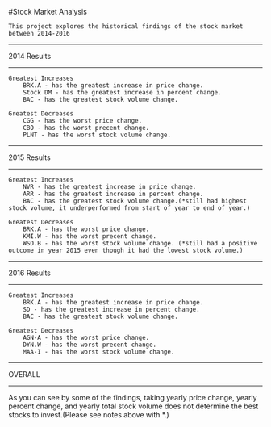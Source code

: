 #Stock Market Analysis

	This project explores the historical findings of the stock market between 2014-2016
___________________________________________________
2014 Results
___________________________________________________
	Greatest Increases
		BRK.A - has the greatest increase in price change.
		Stock DM - has the greatest increase in percent change.
		BAC - has the greatest stock volume change.
	
	Greatest Decreases
		CGG - has the worst price change.
		CBO - has the worst precent change.
		PLNT - has the worst stock volume change.

___________________________________________________
2015 Results
___________________________________________________
	Greatest Increases
		NVR - has the greatest increase in price change.
		ARR - has the greatest increase in percent change.
		BAC - has the greatest stock volume change.(*still had highest stock volume, it underperformed from start of year to end of year.)
	
	Greatest Decreases
		BRK.A - has the worst price change.
		KMI.W - has the worst precent change.
		WSO.B - has the worst stock volume change. (*still had a positive outcome in year 2015 even though it had the lowest stock volume.)

___________________________________________________
2016 Results
___________________________________________________
	Greatest Increases
		BRK.A - has the greatest increase in price change.
		SD - has the greatest increase in percent change.
		BAC - has the greatest stock volume change.
	
	Greatest Decreases
		AGN-A - has the worst price change.
		DYN.W - has the worst precent change.
		MAA-I - has the worst stock volume change.

___________________________________________________
OVERALL
___________________________________________________

As you can see by some of the findings, taking yearly price change, yearly percent change, and yearly total stock volume does not determine the best stocks to invest.(Please see notes above with *.)








